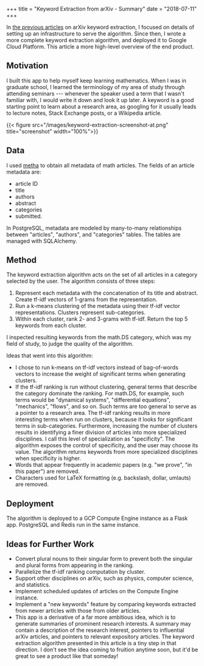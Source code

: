 +++
title = "Keyword Extraction from arXiv - Summary"
date = "2018-07-11"
+++

In [the previous articles](/posts/arxiv-keyword-extraction-part1) on arXiv keyword extraction, I focused on details of setting up an infrastructure to serve the algorithm.
Since then, I wrote a more complete keyword extraction algorithm, and deployed it to Google Cloud Platform.
This article a more high-level overview of the end product.

## Motivation
I built this app to help myself keep learning mathematics.
When I was in graduate school, I learned the terminology of my area of study through attending seminars --- whenever the speaker used a term that I wasn't familiar with, I would write it down and look it up later.
A keyword is a good starting point to learn about a research area, as googling for it usually leads to lecture notes, Stack Exchange posts, or a Wikipedia article.

{{< figure src="/images/keyword-extraction-screenshot-at.png" title="screenshot" 
    width="100%">}}

## Data
I used [metha](https://github.com/miku/metha) to obtain all metadata of math articles.
The fields of an article metadata are:

- article ID
- title
- authors
- abstract
- categories
- submitted.

In PostgreSQL, metadata are modeled by many-to-many relationships between "articles", "authors", and "categories" tables.
The tables are managed with SQLAlchemy.

## Method
The keyword extraction algorithm acts on the set of all articles in a category selected by the user.
The algorithm consists of three steps:

1. Represent each metadata with the concatenation of its title and abstract. Create tf-idf vectors of 1-grams from the representation.
2. Run a k-means clustering of the metadata using their tf-idf vector representations. Clusters represent sub-categories.
3. Within each cluster, rank 2- and 3-grams with tf-idf. Return the top 5 keywords from each cluster.

I inspected resulting keywords from the math.DS category, which was my field of study, to judge the quality of the algorithm.

Ideas that went into this algorithm:

- I chose to run k-means on tf-idf vectors instead of bag-of-words vectors to increase the weight of significant terms when generating clusters.
- If the tf-idf ranking is run without clustering, general terms that describe the category dominate the ranking. For math.DS, for example, such terms would be "dynamical systems", "differential equations", "mechanics", "flows", and so on.
    Such terms are too general to serve as a pointer to a research area.
    The tf-idf ranking results in more interesting terms when run on clusters, because it looks for significant terms in sub-categories.
    Furthermore, increasing the number of clusters results in identifying a finer division of articles into more specialized disciplines.
    I call this level of specialization as "specificity".
    The algorithm exposes the control of specificity, and the user may choose its value.
    The algorithm returns keywords from more specialized disciplines when specificity is higher.
- Words that appear frequently in academic papers (e.g. "we prove", "in this paper") are removed.
- Characters used for LaTeX formatting (e.g. backslash, dollar, umlauts) are removed.

## Deployment
The algorithm is deployed to a GCP Compute Engine instance as a Flask app.
PostgreSQL and Redis run in the same instance.

## Ideas for Further Work
- Convert plural nouns to their singular form to prevent both the singular and plural forms from appearing in the ranking.
- Parallelize the tf-idf ranking computation by cluster.
- Support other disciplines on arXiv, such as physics, computer science, and statistics.
- Implement scheduled updates of articles on the Compute Engine instance.
- Implement a "new keywords" feature by comparing keywords extracted from newer articles with those from older articles.
- This app is a derivative of a far more ambitious idea, which is to generate summaries of prominent research interests.
    A summary may contain a description of the research interest, pointers to influential arXiv articles, and pointers to relevant expository articles.
    The keyword extraction algorithm presented in this article is a tiny step in that direction.
    I don't see the idea coming to fruition anytime soon, but it'd be great to see a product like that someday!
